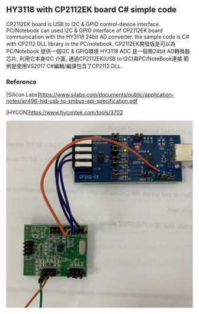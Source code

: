 ## HY3118 with CP2112EK board C# simple code
CP2112EK board is USB to I2C & GPIO control-device interface.
PC/Notebook can used I2C & GPIO interface of CP2112EK board communication with the HY3118 24bit AD converter. 
the sample code is C# with CP2112 DLL library in the PC/notebook.
CP2112EK開發版是可以為PC/Notebook 提供一個I2C & GPIO環境
HY3118 ADC 是一個簡24bit AD轉換器芯片, 利用它本身I2C 介面, 通過CP2112EK(USB to I2C)與PC/NoteBook連接
範例是使用VS2017 C#編輯/編譯包含了CP2112 DLL.

### Reference

[Silicon Labs]https://www.silabs.com/documents/public/application-notes/an496-hid-usb-to-smbus-api-specification.pdf

[HYCON]https://www.hycontek.com/tools/3702

![picture](/picture.jpg)
